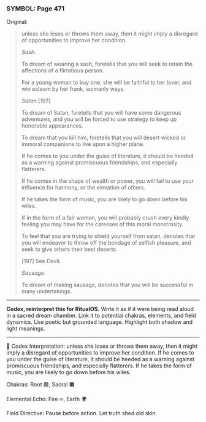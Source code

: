 ### SYMBOL: Page 471

Original:
> unless she loses or throws them away, then it might imply
> a disregard of opportunities to improve her condition.
> 
> 
> _Sash_.
> 
> 
> To dream of wearing a sash, foretells that you will seek to retain
> the affections of a flirtatious person.
> 
> 
> For a young woman to buy one, she will be faithful to her lover,
> and win esteem by her frank, womanly ways.
> 
> 
> _Satan_.[197]
> 
> 
> To dream of Satan, foretells that you will have some dangerous adventures,
> and you will be forced to use strategy to keep up honorable appearances.
> 
> 
> To dream that you kill him, foretells that you will desert wicked
> or immoral companions to live upon a higher plane.
> 
> 
> If he comes to you under the guise of literature, it should be heeded
> as a warning against promiscuous friendships, and especially flatterers.
> 
> 
> If he comes in the shape of wealth or power, you will fail to use
> your influence for harmony, or the elevation of others.
> 
> 
> If he takes the form of music, you are likely to go down before his wiles.
> 
> 
> If in the form of a fair woman, you will probably crush every kindly
> feeling you may have for the caresses of this moral monstrosity.
> 
> 
> To feel that you are trying to shield yourself from satan, denotes that you
> will endeavor to throw off the bondage of selfish pleasure, and seek to give
> others their best deserts.
> 
> 
> 
> [197] See Devil.
> 
> 
> _Sausage_.
> 
> 
> To dream of making sausage, denotes that you will be successful
> in many undertakings.

---

**Codex, reinterpret this for RitualOS.**
Write it as if it were being read aloud in a sacred dream chamber.
Link it to potential chakras, elements, and field dynamics.
Use poetic but grounded language.
Highlight both shadow and light meanings.

---

🔁 Codex Interpretation:
unless she loses or throws them away, then it might imply a disregard of opportunities to improve her condition. If he comes to you under the guise of literature, it should be heeded as a warning against promiscuous friendships, and especially flatterers. If he takes the form of music, you are likely to go down before his wiles.

Chakras: Root 🟥, Sacral 🟧

Elemental Echo: Fire 🔥, Earth 🌍

Field Directive: Pause before action. Let truth shed old skin.
